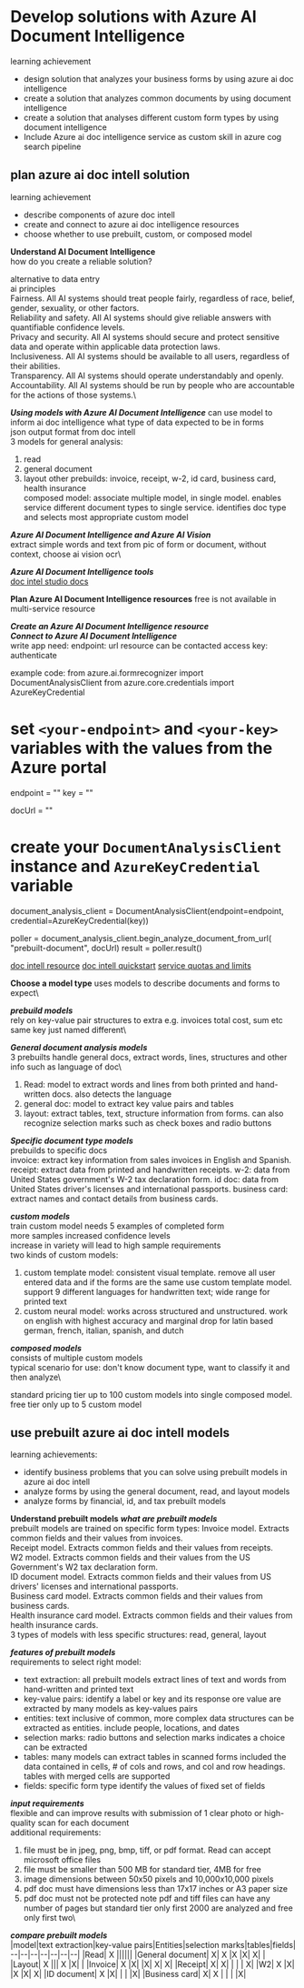 # Develop solutions with Azure AI Document Intelligence
learning achievement
- design solution that analyzes your business forms by using azure ai doc intelligence
- create a solution that analyzes common documents by using document intelligence
- create a solution that analyses different custom form types by using document intelligence
- Include Azure ai doc intelligence service as custom skill in azure cog search pipeline

## plan azure ai doc intell solution
learning achievement
- describe components of azure doc intell
- create and connect to azure ai doc intelligence resources
- choose whether to use prebuilt, custom, or composed model

**Understand AI Document Intelligence**\
how do you create a reliable solution?

alternative to data entry\
ai principles\
Fairness. All AI systems should treat people fairly, regardless of race, belief, gender, sexuality, or other factors.\
Reliability and safety. All AI systems should give reliable answers with quantifiable confidence levels.\
Privacy and security. All AI systems should secure and protect sensitive data and operate within applicable data protection laws.\
Inclusiveness. All AI systems should be available to all users, regardless of their abilities.\
Transparency. All AI systems should operate understandably and openly.\
Accountability. All AI systems should be run by people who are accountable for the actions of those systems.\

***Using models with Azure AI Document Intelligence***
can use model to inform ai doc intelligence what type of data expected to be in forms\
json output format from doc intell\
3 models for general analysis:
1. read
2. general document
3. layout
other prebuilds:
invoice, receipt, w-2, id card, business card, health insurance\
composed model: associate multiple model, in single model. enables service different document types to single service. identifies doc type and selects most appropriate custom model

***Azure AI Document Intelligence and Azure AI Vision***\
extract simple words and text from pic of form or document, without context, choose ai vision ocr\

***Azure AI Document Intelligence tools***\
[doc intel studio docs](https://formrecognizer.appliedai.azure.com/)

**Plan Azure AI Document Intelligence resources**
free is not available in multi-service resource

***Create an Azure AI Document Intelligence resource***\
***Connect to Azure AI Document Intelligence***\
write app need:
endpoint: url resource can be contacted
access key: authenticate

example code:
from azure.ai.formrecognizer import DocumentAnalysisClient
from azure.core.credentials import AzureKeyCredential

# set `<your-endpoint>` and `<your-key>` variables with the values from the Azure portal
endpoint = "<your-endpoint>"
key = "<your-key>"

docUrl = "<url-of-document-to-analyze>"

# create your `DocumentAnalysisClient` instance and `AzureKeyCredential` variable
document_analysis_client = DocumentAnalysisClient(endpoint=endpoint, 
    credential=AzureKeyCredential(key))

poller = document_analysis_client.begin_analyze_document_from_url(
    "prebuilt-document", docUrl)
result = poller.result()

[doc intell resource](https://learn.microsoft.com/en-us/azure/ai-services/document-intelligence/create-document-intelligence-resource)
[doc intell quickstart](https://learn.microsoft.com/en-us/azure/ai-services/document-intelligence/quickstarts/get-started-sdks-rest-api)
[service quotas and limits](https://learn.microsoft.com/en-us/azure/ai-services/document-intelligence/service-limits)

**Choose a model type**
uses models to describe documents and forms to expect\

***prebuild models***\
rely on key-value pair structures to extra e.g. invoices total cost, sum etc same key just named different\

***General document analysis models***\
3 prebuilts handle general docs, extract words, lines, structures and other info such as language of doc\
1. Read: model to extract words and lines from both printed and hand-written docs. also detects the language
2. general doc: model to extract key value pairs and tables
3. layout: extract tables, text, structure information from forms. can also recognize selection marks such as check boxes and radio buttons

***Specific document type models***\
prebuilds to specific docs\
invoice: extract key information from sales invoices in English and Spanish.\
receipt: extract data from printed and handwritten receipts.
w-2: data from United States government's W-2 tax declaration form.
id doc: data from United States driver's licenses and international passports.
business card:  extract names and contact details from business cards.

***custom models***\
train custom model needs 5 examples of completed form\
more samples increased confidence levels\
increase in variety will lead to high sample requirements\
two kinds of custom models:
1. custom template model: consistent visual template. remove all user entered data and if the forms are the same use custom template model. support 9 different languages for handwritten text; wide range for printed text
2. custom neural model: works across structured and unstructured. work on english with highest accuracy and marginal drop for latin based german, french, italian, spanish, and dutch

***composed models***\
consists of multiple custom models\
typical scenario for use: don't know document type, want to classify it and then analyze\

standard pricing tier up to 100 custom models into single composed model. free tier only up to 5 custom model

## use prebuilt azure ai doc intell models
learning achievements:
- identify business problems that you can solve using prebuilt models in azure ai doc intell
- analyze forms by using the general document, read, and layout models
- analyze forms by financial, id, and tax prebuilt models

**Understand prebuilt models**
***what are prebuilt models***\
prebuilt models are trained on specific form types:
Invoice model. Extracts common fields and their values from invoices.\
Receipt model. Extracts common fields and their values from receipts.\
W2 model. Extracts common fields and their values from the US Government's W2 tax declaration form.\
ID document model. Extracts common fields and their values from US drivers' licenses and international passports.\
Business card model. Extracts common fields and their values from business cards.\
Health insurance card model. Extracts common fields and their values from health insurance cards.\
3 types of models with less specific structures: read, general, layout

***features of prebuilt models***\
requirements to select right model:
- text extraction: all prebuilt models extract lines of text and words from hand-written and printed text
- key-value pairs: identify a label or key and its response ore value are extracted by many models as key-values pairs
- entities: text inclusive of common, more complex data structures can be extracted as entities. include people, locations, and dates
- selection marks: radio buttons and selection marks indicates a choice can be extracted
- tables: many models can extract tables in scanned forms included the data contained in cells, # of cols and rows, and col and row headings. tables with merged cells are supported
- fields: specific form type identify the values of fixed set of fields

***input requirements***\
flexible and can improve results with submission of 1 clear photo or high-quality scan for each document\
additional requirements:
1. file must be in jpeg, png, bmp, tiff, or pdf format. Read can accept microsoft office files
2. file must be smaller than 500 MB for standard tier, 4MB for free
3. image dimensions between 50x50 pixels and 10,000x10,000 pixels
4. pdf doc must have dimensions less than 17x17 inches or A3 paper size
5. pdf doc must not be protected
note pdf and tiff files can have any number of pages but standard tier only first 2000 are analyzed and free only first two\

***compare prebuilt models***\
|model|text extraction|key-value pairs|Entities|selection marks|tables|fields|
--|--|--|--|--|--|--|
|Read|	X	||||||
|General document|	X|	X	|X	|X|	X|	|
|Layout|	X	|||		X	|X|	|
|Invoice|	X	|X|		|X|	X|	X|
|Receipt|	X|	X|	|	|	|	X|
|W2|	X	|X|		|X	|X|	X|
|ID document|	X	|X|	|		|	|X|
|Business card|	X|	X	|	|	|	|X|
